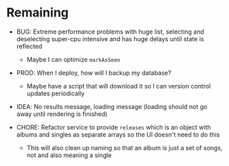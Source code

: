 # Remaining

* BUG: Extreme performance problems with huge list, selecting and deselecting  super-cpu intensive and has huge delays until state is reflected
    * Maybe I can optimize `markAsSeen`

* PROD: When I deploy, how will I backup my database?
    * Maybe have a script that will download it so I can version control updates periodically

* IDEA: No results message, loading message (loading should not go away until rendering is finished)

* CHORE: Refactor service to provide `releases` which is an object with albums and singles as separate arrays so the UI doesn't need to do this
    * This will also clean up naming so that an album is just a set of songs, not and also meaning a single
